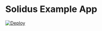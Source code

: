   # Solidus Example App

  [![Deploy](https://www.herokucdn.com/deploy/button.svg)](https://heroku.com/deploy?template=https://github.com/solidusio/solidus-example-app)
